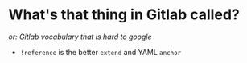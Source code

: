# What's that thing in Gitlab called?

_or: Gitlab vocabulary that is hard to google_

- `!reference` is the better `extend` and YAML `anchor`
